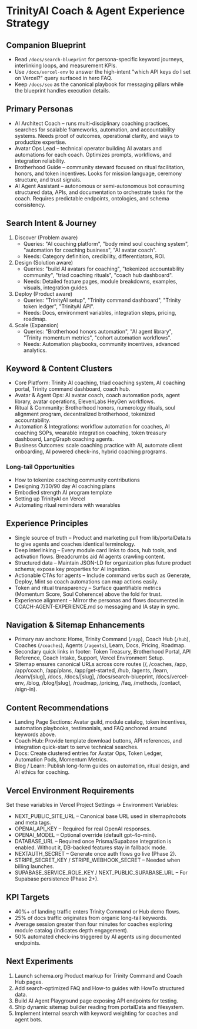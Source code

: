 # TrinityAI Coach & Agent Experience Strategy

## Companion Blueprint

- Read `/docs/search-blueprint` for persona-specific keyword journeys, interlinking loops, and measurement KPIs.
- Use `/docs/vercel-env` to answer the high-intent "which API keys do I set on Vercel?" query surfaced in hero FAQ.
- Keep `/docs/seo` as the canonical playbook for messaging pillars while the blueprint handles execution details.

## Primary Personas
- AI Architect Coach – runs multi-disciplinary coaching practices, searches for scalable frameworks, automation, and accountability systems. Needs proof of outcomes, operational clarity, and ways to productize expertise.
- Avatar Ops Lead – technical operator building AI avatars and automations for each coach. Optimizes prompts, workflows, and integration reliability.
- Brotherhood Guide – community steward focused on ritual facilitation, honors, and token incentives. Looks for mission language, ceremony structure, and trust signals.
- AI Agent Assistant – autonomous or semi-autonomous bot consuming structured data, APIs, and documentation to orchestrate tasks for the coach. Requires predictable endpoints, ontologies, and schema consistency.

## Search Intent & Journey
1. Discover (Problem aware)
   - Queries: "AI coaching platform", "body mind soul coaching system", "automation for coaching business", "AI avatar coach".
   - Needs: Category definition, credibility, differentiators, ROI.
2. Design (Solution aware)
   - Queries: "build AI avatars for coaching", "tokenized accountability community", "triad coaching rituals", "coach hub dashboard".
   - Needs: Detailed feature pages, module breakdowns, examples, visuals, integration guides.
3. Deploy (Product aware)
   - Queries: "TrinityAI setup", "Trinity command dashboard", "Trinity token ledger", "TrinityAI API".
   - Needs: Docs, environment variables, integration steps, pricing, roadmap.
4. Scale (Expansion)
   - Queries: "Brotherhood honors automation", "AI agent library", "Trinity momentum metrics", "cohort automation workflows".
   - Needs: Automation playbooks, community incentives, advanced analytics.

## Keyword & Content Clusters
- Core Platform: Trinity AI coaching, triad coaching system, AI coaching portal, Trinity command dashboard, coach hub.
- Avatar & Agent Ops: AI avatar coach, coach automation pods, agent library, avatar operations, ElevenLabs HeyGen workflows.
- Ritual & Community: Brotherhood honors, numerology rituals, soul alignment program, decentralized brotherhood, tokenized accountability.
- Automation & Integrations: workflow automation for coaches, AI coaching SOPs, wearable integration coaching, token treasury dashboard, LangGraph coaching agents.
- Business Outcomes: scale coaching practice with AI, automate client onboarding, AI powered check-ins, hybrid coaching programs.

### Long-tail Opportunities
- How to tokenize coaching community contributions
- Designing 7/30/90 day AI coaching plans
- Embodied strength AI program template
- Setting up TrinityAI on Vercel
- Automating ritual reminders with wearables

## Experience Principles
- Single source of truth – Product and marketing pull from lib/portalData.ts to give agents and coaches identical terminology.
- Deep interlinking – Every module card links to docs, hub tools, and activation flows. Breadcrumbs aid AI agents crawling content.
- Structured data – Maintain JSON-LD for organization plus future product schema; expose key properties for AI ingestion.
- Actionable CTAs for agents – Include command verbs such as Generate, Deploy, Mint so coach automations can map actions easily.
- Token and ritual transparency – Surface quantifiable metrics (Momentum Score, Soul Coherence) above the fold for trust.
- Experience alignment – Mirror the personas and flows documented in COACH-AGENT-EXPERIENCE.md so messaging and IA stay in sync.

## Navigation & Sitemap Enhancements
- Primary nav anchors: Home, Trinity Command (`/app`), Coach Hub (`/hub`), Coaches (`/coaches`), Agents (`/agents`), Learn, Docs, Pricing, Roadmap.
- Secondary quick links in footer: Token Treasury, Brotherhood Portal, API Reference, Coach Intake, Support, Vercel Environment Setup.
- Sitemap ensures canonical URLs across core routes (/, /coaches, /app, /app/coach, /app/plans, /app/get-started, /hub, /agents, /learn, /learn/[slug], /docs, /docs/[slug], /docs/search-blueprint, /docs/vercel-env, /blog, /blog/[slug], /roadmap, /pricing, /faq, /methods, /contact, /sign-in).

## Content Recommendations
- Landing Page Sections: Avatar guild, module catalog, token incentives, automation playbooks, testimonials, and FAQ anchored around keywords above.
- Coach Hub: Provide template download buttons, API references, and integration quick-start to serve technical searches.
- Docs: Create clustered entries for Avatar Ops, Token Ledger, Automation Pods, Momentum Metrics.
- Blog / Learn: Publish long-form guides on automation, ritual design, and AI ethics for coaching.

## Vercel Environment Requirements
Set these variables in Vercel Project Settings → Environment Variables:
- NEXT_PUBLIC_SITE_URL – Canonical base URL used in sitemap/robots and meta tags.
- OPENAI_API_KEY – Required for real OpenAI responses.
- OPENAI_MODEL – Optional override (default gpt-4o-mini).
- DATABASE_URL – Required once Prisma/Supabase integration is enabled. Without it, DB-backed features stay in fallback mode.
- NEXTAUTH_SECRET – Generate once auth flows go live (Phase 2).
- STRIPE_SECRET_KEY / STRIPE_WEBHOOK_SECRET – Needed when billing launches.
- SUPABASE_SERVICE_ROLE_KEY / NEXT_PUBLIC_SUPABASE_URL – For Supabase persistence (Phase 2+).

## KPI Targets
- 40%+ of landing traffic enters Trinity Command or Hub demo flows.
- 25% of docs traffic originates from organic long-tail keywords.
- Average session greater than four minutes for coaches exploring module catalog (indicates depth engagement).
- 50% automated check-ins triggered by AI agents using documented endpoints.

## Next Experiments
1. Launch schema.org Product markup for Trinity Command and Coach Hub pages.
2. Add search-optimized FAQ and How-to guides with HowTo structured data.
3. Build AI Agent Playground page exposing API endpoints for testing.
4. Ship dynamic sitemap builder reading from portalData and filesystem.
5. Implement internal search with keyword weighting for coaches and agent bots.
